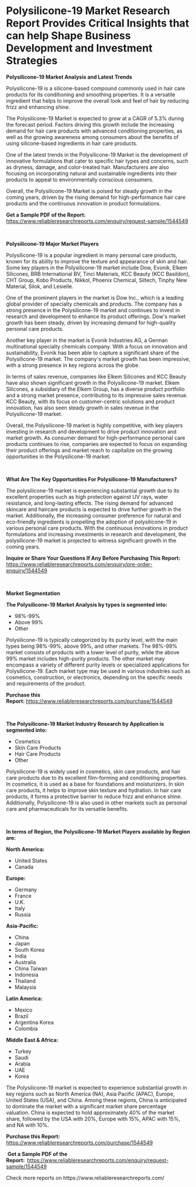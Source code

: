 <p><h1>Polysilicone-19 Market Research Report Provides Critical Insights that can help Shape Business Development and Investment Strategies</h1></p><p><strong>Polysilicone-19 Market Analysis and Latest Trends</strong></p>
<p><p>Polysilicone-19 is a silicone-based compound commonly used in hair care products for its conditioning and smoothing properties. It is a versatile ingredient that helps to improve the overall look and feel of hair by reducing frizz and enhancing shine.</p><p>The Polysilicone-19 Market is expected to grow at a CAGR of 5.3% during the forecast period. Factors driving this growth include the increasing demand for hair care products with advanced conditioning properties, as well as the growing awareness among consumers about the benefits of using silicone-based ingredients in hair care products.</p><p>One of the latest trends in the Polysilicone-19 Market is the development of innovative formulations that cater to specific hair types and concerns, such as dryness, damage, and color-treated hair. Manufacturers are also focusing on incorporating natural and sustainable ingredients into their products to appeal to environmentally conscious consumers.</p><p>Overall, the Polysilicone-19 Market is poised for steady growth in the coming years, driven by the rising demand for high-performance hair care products and the continuous innovation in product formulations.</p></p>
<p><strong>Get a Sample PDF of the Report:&nbsp;</strong> <a href="https://www.reliableresearchreports.com/enquiry/request-sample/1544549">https://www.reliableresearchreports.com/enquiry/request-sample/1544549</a></p>
<p>&nbsp;</p>
<p><strong>Polysilicone-19 Major Market Players</strong></p>
<p><p>Polysilicone-19 is a popular ingredient in many personal care products, known for its ability to improve the texture and appearance of skin and hair. Some key players in the Polysilicone-19 market include Dow, Evonik, Elkem Silicones, BRB International BV, Tinci Materials, KCC Beauty (KCC Basildon), CHT Group, Kobo Products, Nikkol, Phoenix Chemical, Siltech, Tinphy New Material, Silok, and Lesielle.</p><p>One of the prominent players in the market is Dow Inc., which is a leading global provider of specialty chemicals and products. The company has a strong presence in the Polysilicone-19 market and continues to invest in research and development to enhance its product offerings. Dow's market growth has been steady, driven by increasing demand for high-quality personal care products.</p><p>Another key player in the market is Evonik Industries AG, a German multinational specialty chemicals company. With a focus on innovation and sustainability, Evonik has been able to capture a significant share of the Polysilicone-19 market. The company's market growth has been impressive, with a strong presence in key regions across the globe.</p><p>In terms of sales revenue, companies like Elkem Silicones and KCC Beauty have also shown significant growth in the Polysilicone-19 market. Elkem Silicones, a subsidiary of the Elkem Group, has a diverse product portfolio and a strong market presence, contributing to its impressive sales revenue. KCC Beauty, with its focus on customer-centric solutions and product innovation, has also seen steady growth in sales revenue in the Polysilicone-19 market.</p><p>Overall, the Polysilicone-19 market is highly competitive, with key players investing in research and development to drive product innovation and market growth. As consumer demand for high-performance personal care products continues to rise, companies are expected to focus on expanding their product offerings and market reach to capitalize on the growing opportunities in the Polysilicone-19 market.</p></p>
<p>&nbsp;</p>
<p><strong>What Are The Key Opportunities For Polysilicone-19 Manufacturers?</strong></p>
<p><p>The polysilicone-19 market is experiencing substantial growth due to its excellent properties such as high protection against UV rays, water resistance, and long-lasting effects. The rising demand for advanced skincare and haircare products is expected to drive further growth in the market. Additionally, the increasing consumer preference for natural and eco-friendly ingredients is propelling the adoption of polysilicone-19 in various personal care products. With the continuous innovations in product formulations and increasing investments in research and development, the polysilicone-19 market is projected to witness significant growth in the coming years.</p></p>
<p><strong>Inquire or Share Your Questions If Any Before Purchasing This Report:</strong> <a href="https://www.reliableresearchreports.com/enquiry/pre-order-enquiry/1544549">https://www.reliableresearchreports.com/enquiry/pre-order-enquiry/1544549</a></p>
<p>&nbsp;</p>
<p><strong>Market Segmentation</strong></p>
<p><strong>The Polysilicone-19 Market Analysis by types is segmented into:</strong></p>
<p><ul><li>98%-99%</li><li>Above 99%</li><li>Other</li></ul></p>
<p><p>Polysilicone-19 is typically categorized by its purity level, with the main types being 98%-99%, above 99%, and other markets. The 98%-99% market consists of products with a lower level of purity, while the above 99% market includes high-purity products. The other market may encompass a variety of different purity levels or specialized applications for Polysilicone-19. Each market type may be used in various industries such as cosmetics, construction, or electronics, depending on the specific needs and requirements of the product.</p></p>
<p><strong>Purchase this Report:&nbsp;</strong><a href="https://www.reliableresearchreports.com/purchase/1544549">https://www.reliableresearchreports.com/purchase/1544549</a></p>
<p>&nbsp;</p>
<p><strong>The Polysilicone-19 Market Industry Research by Application is segmented into:</strong></p>
<p><ul><li>Cosmetics</li><li>Skin Care Products</li><li>Hair Care Products</li><li>Other</li></ul></p>
<p><p>Polysilicone-19 is widely used in cosmetics, skin care products, and hair care products due to its excellent film-forming and conditioning properties. In cosmetics, it is used as a base for foundations and moisturizers. In skin care products, it helps to improve skin texture and hydration. In hair care products, it forms a protective barrier to reduce frizz and enhance shine. Additionally, Polysilicone-19 is also used in other markets such as personal care and pharmaceuticals for its versatile benefits.</p></p>
<p>&nbsp;</p>
<p><strong>In terms of Region, the Polysilicone-19 Market Players available by Region are:</strong></p>
<p>
    <p> <strong> North America: </strong>
        <ul>
            <li>United States</li>
            <li>Canada</li>
        </ul>
        </p> 
    <p> <strong> Europe: </strong>
        <ul>
            <li>Germany</li>
            <li>France</li>
            <li>U.K.</li>
            <li>Italy</li>
            <li>Russia</li>
        </ul>
        </p> 
    <p> <strong> Asia-Pacific: </strong>
        <ul>
            <li>China</li>
            <li>Japan</li>
            <li>South Korea</li>
            <li>India</li>
            <li>Australia</li>
            <li>China Taiwan</li>
            <li>Indonesia</li>
            <li>Thailand</li>
            <li>Malaysia</li>
        </ul>
        </p> 
    <p> <strong> Latin America: </strong>
        <ul>
            <li>Mexico</li>
            <li>Brazil</li>
            <li>Argentina Korea</li>
            <li>Colombia</li>
        </ul>
        </p> 
    <p> <strong> Middle East & Africa: </strong>
        <ul>
            <li>Turkey</li>
            <li>Saudi</li>
            <li>Arabia</li>
            <li>UAE</li>
            <li>Korea</li>
        </ul>
    </p>
    </p>
<p><p>The Polysilicone-19 market is expected to experience substantial growth in key regions such as North America (NA), Asia Pacific (APAC), Europe, United States (USA), and China. Among these regions, China is anticipated to dominate the market with a significant market share percentage valuation. China is expected to hold approximately 40% of the market share, followed by the USA with 20%, Europe with 15%, APAC with 15%, and NA with 10%.</p></p>
<p><strong>Purchase this Report: </strong><a href="https://www.reliableresearchreports.com/purchase/1544549">https://www.reliableresearchreports.com/purchase/1544549</a></p>
<p>&nbsp;<strong>Get a Sample PDF of the Report:&nbsp;&nbsp;</strong><a href="https://www.reliableresearchreports.com/enquiry/request-sample/1544549">https://www.reliableresearchreports.com/enquiry/request-sample/1544549</a></p>
<p><strong></strong></p>
<p>Check more reports on https://www.reliableresearchreports.com/</p>